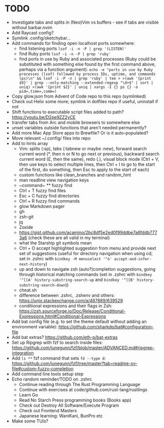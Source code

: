 # TODO

- Investigate tabs and splits in (Neo)Vim vs buffers - see if tabs are visible
  without barbar.nvim
- Add Raycast config?
- Symlink .config/sketchybar...
- Add commands for finding open localhost ports somewhere:
  - find listening ports `lsof -i -n -P | grep '(LISTEN)'`
  - find Ruby ports `lsof -i -n -P | grep 'ruby'`
  - find ports in use by Ruby and associated processes (Ruby could be
    substituted with something else found by the first command above, perhaps
    via a function argument): `echo -e "ports in use by Ruby processes (lsof) followed by process IDs, uptime, and commands (ps)\n" && lsof -i -P -n | grep 'ruby' | tee > >(awk '{print $9}' | grep --only-matching --extended-regexp "\d+$" | sort | uniq) >(awk '{print $2}' | uniq | xargs -I {} ps {} -o pid=,time=,comm=)`
- Copy glow.json from Advent of Code repo to this repo (symlinked)
- Check out Helix some more; symlink in dotfiles repo if useful, uninstall if
  not
- Shift functions to executable script files added to path? <https://youtu.be/D2pe9ZZ2yCE>
- transfer tabs from Arc and mobile browsers to somewhere else
- unset variables outside functions that aren't needed permanently?
- Add more Mac App Store apps to Brewfile? Or is it auto-populated?
- Move relevant ~/.config/ files into repo
- Add to hints array
  - Vim: splits (:sp), tabs (:tabnew or maybe :new), forward search current word
    (*, then n or N to go next or previous), backward search current word (£,
    then the same), redo (.), visual block mode (Ctrl + V, then use keys to
    select multiple lines, then Ctrl + I to go to the start of the first, do
    something, then Esc to apply to the start of each)
  - custom functions like clean_branches and random_hint
  - man readline view navigation keys
  - ~command~ \*\* fuzzy find
  - Ctrl + T fuzzy find files
  - Esc + C fuzzy find directories
  - Ctrl + R fuzzy find commands
  - glow Markdown pager
  - gh
  - zsh-git
  - jq
  - Zoxide
  - <https://gist.github.com/acamino/2bc8df5e2ed0f99ddbe7a6fddb7773a6> (check
    these are all valid in my terminal)
  - what the Starship git symbols mean
  - Ctrl + O accept highlighted suggestion from menu and provide next set of
    suggestions (useful for directory navigation when using cd; set in .zshrc
    with `bindkey -M menuselect '^o' accept-and-infer-next-history`)
  - up and down to navigate zsh (auto?)completion suggestions, going through
    historical matching commands (set in .zshrc with
    `bindkey '^[[A' history-substring-search-up` and
    `bindkey '^[[B' history-substring-search-down`))
  - cheat.sh
  - difference between .zshrc, .zshenv and others:
    <https://unix.stackexchange.com/a/487889/639529>
  - conditional expressions and their flags in Zsh:
    <https://zsh.sourceforge.io/Doc/Release/Conditional-Expressions.html#Conditional-Expressions>
- Add bat config file (e.g. to set the theme default without adding an
  environment variable): <https://github.com/sharkdp/bat#configuration-file>
- Add bat extras? <https://github.com/eth-p/bat-extras>
- Set up Ripgrep with fzf to search inside files:
  <https://github.com/junegunn/fzf/blob/master/ADVANCED.md#ripgrep-integration>
- Add `ls **` fzf command that sets `fd --type d`:
  <https://github.com/junegunn/fzf/tree/master?tab=readme-ov-file#custom-fuzzy-completion>
- Add command line tools setup step
- Echo random reminder/TODO on .zshrc
  - Continue reading through The Rust Programming Language
  - Continue with exercises at code/github.com/rust-lang/rustlings
  - Learn Go
  - Read No Starch Press programming books (Books app)
  - Check out Destroy All Software/Execute Program
  - Check out Frontend Masters
  - Japanese learning: WaniKani, BunPro etc
- Make some TUIs?
